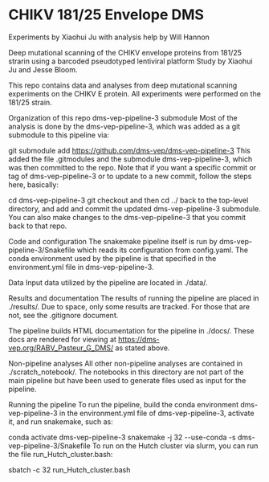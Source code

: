 # CHIKV 181/25 Envelope DMS

Experiments by Xiaohui Ju with analysis help by Will Hannon


Deep mutational scanning of the CHIKV envelope proteins from 181/25 strarin using a barcoded pseudotyped lentiviral platform
Study by Xiaohui Ju and Jesse Bloom.

This repo contains data and analyses from deep mutational scanning experiments on the CHIKV E protein. All experiments were performed on the 181/25 strain.


Organization of this repo
dms-vep-pipeline-3 submodule
Most of the analysis is done by the dms-vep-pipeline-3, which was added as a git submodule to this pipeline via:

git submodule add https://github.com/dms-vep/dms-vep-pipeline-3
This added the file .gitmodules and the submodule dms-vep-pipeline-3, which was then committed to the repo. Note that if you want a specific commit or tag of dms-vep-pipeline-3 or to update to a new commit, follow the steps here, basically:

cd dms-vep-pipeline-3
git checkout <commit>
and then cd ../ back to the top-level directory, and add and commit the updated dms-vep-pipeline-3 submodule. You can also make changes to the dms-vep-pipeline-3 that you commit back to that repo.

Code and configuration
The snakemake pipeline itself is run by dms-vep-pipeline-3/Snakefile which reads its configuration from config.yaml. The conda environment used by the pipeline is that specified in the environment.yml file in dms-vep-pipeline-3.

Data
Input data utilized by the pipeline are located in ./data/.

Results and documentation
The results of running the pipeline are placed in ./results/. Due to space, only some results are tracked. For those that are not, see the .gitignore document.

The pipeline builds HTML documentation for the pipeline in ./docs/. These docs are rendered for viewing at https://dms-vep.org/RABV_Pasteur_G_DMS/ as stated above.

Non-pipeline analyses
All other non-pipeline analyses are contained in ./scratch_notebook/. The notebooks in this directory are not part of the main pipeline but have been used to generate files used as input for the pipeline.

Running the pipeline
To run the pipeline, build the conda environment dms-vep-pipeline-3 in the environment.yml file of dms-vep-pipeline-3, activate it, and run snakemake, such as:

conda activate dms-vep-pipeline-3
snakemake -j 32 --use-conda -s dms-vep-pipeline-3/Snakefile
To run on the Hutch cluster via slurm, you can run the file run_Hutch_cluster.bash:

sbatch -c 32 run_Hutch_cluster.bash

